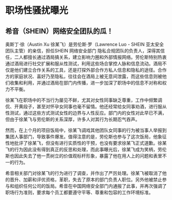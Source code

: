 #  职场性骚扰曝光 

## 希音（SHEIN）网络安全团队的瓜！

奥斯丁·徐（Austin Xu 徐某飞）是劳伦斯·罗（Lawrence Luo - SHEIN 亚太安全团队主管）的亲信，担任SHEIN 网络安全部门 隐私合规团队的负责人，深得其信任，二人都擅长通过酒局搞关系，建立影响力圈和外部情报网络。劳伦斯特别热衷通过酒局进行社交扩展和服从性测试，利用这些场合掌控人脉和信息流动。酒局不仅是他们建立合作关系的工具，还是打探外部合作方私人信息和隐私的途径。合作方的家庭状况、喜好乃至隐私，往往会在酒局上被无意间泄露，而这些信息则被他们收集和利用，并通过酒局在部门内传播，进一步加深了职场中的信息不对称和权力不平衡。 

徐某飞在职场中的不当行为屡见不鲜，尤其对女性同事缺乏尊重，工作中频繁调侃、开黄段子，甚至对怀孕女同事也毫不留情。他还经常给女同事劝酒，进行服从性测试，通过这些方式测试女性的边界与人性反应。部门内的女性对此早已不满，但由于徐某飞与劳伦斯的关系深厚，许多人对其行为长期忍气吞声。

 然而，在上个月的项目饭局中，徐某飞调戏其他团队女同事的行为被当事人举报到集团人事部门，导致事件爆发。值得注意的是，劳伦斯也参与了这次饭局，他象征性地批评了徐某飞，但没有进行实质性的干预，也没有要求徐某飞正式道歉。徐某飞的行为因此没有得到真正的反思和处理，而此事曝光后，徐某飞成为笑柄，劳伦斯也因此失去了他一贯树立的价值观标杆形象，暴露了他在用人上的问题和表里不一的行为。 

希音相关部门对徐某飞的行为进行了调查，并作出了严厉处理。徐某飞被取消了他的晋升、加薪和评优资格，革职，失去了原本的部门负责人职位。另外他被禁止参与和组织任何公司的饭局。希音在中国网络安全部门内通报了此事，并再次强调了职场行为准则，要求每个员工都要遵守平等、尊重和包容的工作环境标准。



